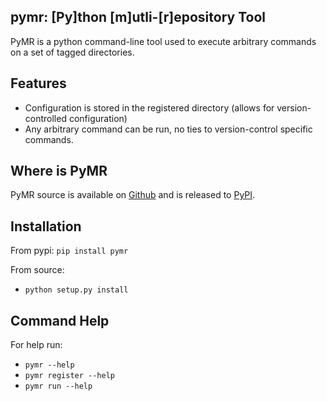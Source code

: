 pymr: [Py]thon [m]utli-[r]epository Tool
-----

PyMR is a python command-line tool used to execute arbitrary commands on a set of tagged directories.

## Features

* Configuration is stored in the registered directory (allows for version-controlled configuration)
* Any arbitrary command can be run, no ties to version-control specific commands.

## Where is PyMR

PyMR source is available on [Github](https://github.com/kpurdon/pymr) and is released to [PyPI](https://pypi.python.org/pypi/pymr).

## Installation

From pypi: `pip install pymr`

From source:
* `python setup.py install`

## Command Help

For help run:
* `pymr --help`
* `pymr register --help`
* `pymr run --help`
